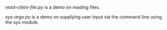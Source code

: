 *read-cities-file.py* is a demo on reading files.

*sys-argv.py* is a demo on supplying user input via the command line using the sys module.
